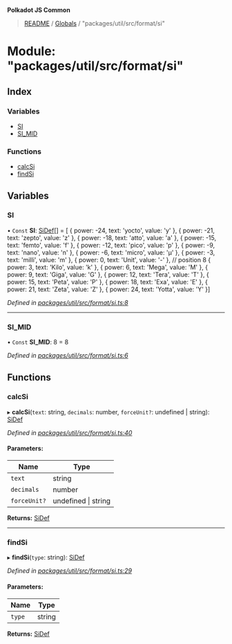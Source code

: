 **Polkadot JS Common**

> [README](../README.md) / [Globals](../globals.md) / "packages/util/src/format/si"

# Module: "packages/util/src/format/si"

## Index

### Variables

* [SI](_packages_util_src_format_si_.md#si)
* [SI\_MID](_packages_util_src_format_si_.md#si_mid)

### Functions

* [calcSi](_packages_util_src_format_si_.md#calcsi)
* [findSi](_packages_util_src_format_si_.md#findsi)

## Variables

### SI

• `Const` **SI**: [SiDef](../interfaces/_packages_util_src_types_.sidef.md)[] = [ { power: -24, text: 'yocto', value: 'y' }, { power: -21, text: 'zepto', value: 'z' }, { power: -18, text: 'atto', value: 'a' }, { power: -15, text: 'femto', value: 'f' }, { power: -12, text: 'pico', value: 'p' }, { power: -9, text: 'nano', value: 'n' }, { power: -6, text: 'micro', value: 'µ' }, { power: -3, text: 'milli', value: 'm' }, { power: 0, text: 'Unit', value: '-' }, // position 8 { power: 3, text: 'Kilo', value: 'k' }, { power: 6, text: 'Mega', value: 'M' }, { power: 9, text: 'Giga', value: 'G' }, { power: 12, text: 'Tera', value: 'T' }, { power: 15, text: 'Peta', value: 'P' }, { power: 18, text: 'Exa', value: 'E' }, { power: 21, text: 'Zeta', value: 'Z' }, { power: 24, text: 'Yotta', value: 'Y' }]

*Defined in [packages/util/src/format/si.ts:8](https://github.com/polkadot-js/common/blob/aff78c2e/packages/util/src/format/si.ts#L8)*

___

### SI\_MID

• `Const` **SI\_MID**: 8 = 8

*Defined in [packages/util/src/format/si.ts:6](https://github.com/polkadot-js/common/blob/aff78c2e/packages/util/src/format/si.ts#L6)*

## Functions

### calcSi

▸ **calcSi**(`text`: string, `decimals`: number, `forceUnit?`: undefined \| string): [SiDef](../interfaces/_packages_util_src_types_.sidef.md)

*Defined in [packages/util/src/format/si.ts:40](https://github.com/polkadot-js/common/blob/aff78c2e/packages/util/src/format/si.ts#L40)*

#### Parameters:

Name | Type |
------ | ------ |
`text` | string |
`decimals` | number |
`forceUnit?` | undefined \| string |

**Returns:** [SiDef](../interfaces/_packages_util_src_types_.sidef.md)

___

### findSi

▸ **findSi**(`type`: string): [SiDef](../interfaces/_packages_util_src_types_.sidef.md)

*Defined in [packages/util/src/format/si.ts:29](https://github.com/polkadot-js/common/blob/aff78c2e/packages/util/src/format/si.ts#L29)*

#### Parameters:

Name | Type |
------ | ------ |
`type` | string |

**Returns:** [SiDef](../interfaces/_packages_util_src_types_.sidef.md)
